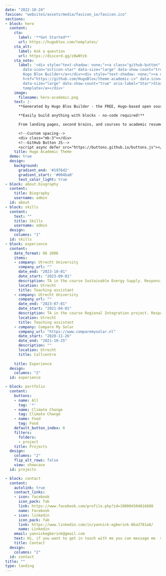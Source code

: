 ```yaml
---
date: "2022-10-24"
favicon: "website1/assets/media/favicon_io/favicon.ico"
sections:
- block: hero
  content:
    cta:
      label: '**Get Started**'
      url: https://hugoblox.com/templates/
    cta_alt:
      label: Ask a question
      url: https://discord.gg/z8wNYzb
    cta_note:
      label: '<div style="text-shadow: none;"><a class="github-button" href="https://github.com/HugoBlox/hugo-blox-builder"
        data-icon="octicon-star" data-size="large" data-show-count="true" aria-label="Star">Star
        Hugo Blox Builder</a></div><div style="text-shadow: none;"><a class="github-button"
        href="https://github.com/HugoBlox/theme-academic-cv" data-icon="octicon-star"
        data-size="large" data-show-count="true" aria-label="Star">Star the Academic
        template</a></div>'
    image:
      filename: hero-academic.png
    text: |-
      **Generated by Hugo Blox Builder - the FREE, Hugo-based open source website builder trusted by 500,000+ sites.**

      **Easily build anything with blocks - no-code required!**

      From landing pages, second brains, and courses to academic resumés, conferences, and tech blogs.

      <!--Custom spacing-->
      <div class="mb-3"></div>
      <!--GitHub Button JS-->
      <script async defer src="https://buttons.github.io/buttons.js"></script>
    title: Hugo Academic Theme
  demo: true
  design:
    background:
      gradient_end: '#1976d2'
      gradient_start: '#004ba0'
      text_color_light: true
- block: about.biography
  content:
    title: Biography
    username: admin
  id: about
- block: skills
  content:
    text: ""
    title: Skills
    username: admin
  design:
    columns: "1"
  id: skills
- block: experience
  content:
    date_format: 06 2006
    items:
    - company: Utrecht University
      company_url: ""
      date_end: "2023-10-01"
      date_start: "2023-09-01"
      description: TA in the course Sustainable Energy Supply. Responsibilities included teaching in tutorials, and guiding assignments.
      location: Utrecht
      title: Teaching assistant
    - company: Utrecht University
      company_url: ""
      date_end: "2023-07-01"
      date_start: "2021-04-01"
      description: TA in the course Regional Integration project. Responsibilities included preparation of fieldwork equipment and teaching students on how to use it.
      location: Utrecht
      title: Teaching assistant
    - company: Compare My Solar
      company_url: "https://www.comparemysolar.nl"
      date_start: "2020-11-26"
      date_end: "2021-10-25"
      description: ""
      location: Utrecht
      title: Callcentre
  
    title: Experience
  design:
    columns: "2"
  id: experience

- block: portfolio
  content:
    buttons:
    - name: All
      tag: '*'
    - name: Climate Change
      tag: Climate Change
    - name: Food
      tag: Food
    default_button_index: 0
    filters:
      folders:
      - project
    title: Projects
  design:
    columns: "2"
    flip_alt_rows: false
    view: showcase
  id: projects

- block: contact
  content:
    autolink: true
    contact_links:
    - icon: facebook
      icon_pack: fab
      link: https://www.facebook.com/profile.php?id=100004504816680
      name: Facebook
    - icon: linkedin
      icon_pack: fab
      link: https://www.linkedin.com/in/yannick-egberink-0ba3781a8/
      name: Linkedin
    email: yannickegberink@gmail.com
    text: Hi, if you want to get in touch with me you can message me  via Facebook, Linkedin, or email.
    title: Contact
  design:
    columns: "2"
  id: contact
title: ""
type: landing
---
```

